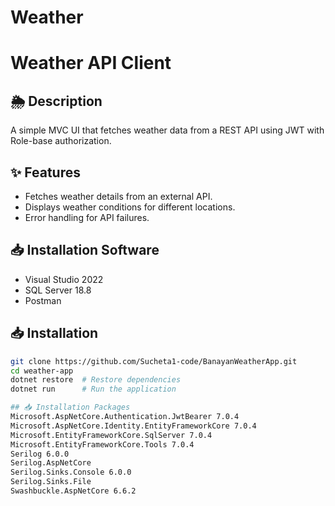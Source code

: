 # Weather
# Weather API Client

## 🌦 Description
A simple MVC UI that fetches weather data from a REST API using JWT with Role-base authorization.

## ✨ Features
- Fetches weather details from an external API.
- Displays weather conditions for different locations.
- Error handling for API failures.
## 📥 Installation Software
- Visual Studio 2022
- SQL Server 18.8
- Postman
## 📥 Installation
```sh
git clone https://github.com/Sucheta1-code/BanayanWeatherApp.git
cd weather-app
dotnet restore  # Restore dependencies
dotnet run      # Run the application

## 📥 Installation Packages
Microsoft.AspNetCore.Authentication.JwtBearer 7.0.4
Microsoft.AspNetCore.Identity.EntityFrameworkCore 7.0.4
Microsoft.EntityFrameworkCore.SqlServer 7.0.4
Microsoft.EntityFrameworkCore.Tools 7.0.4
Serilog 6.0.0
Serilog.AspNetCore
Serilog.Sinks.Console 6.0.0
Serilog.Sinks.File
Swashbuckle.AspNetCore 6.6.2





